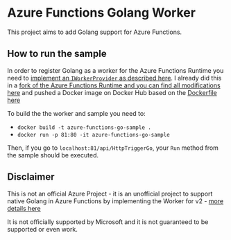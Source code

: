 Azure Functions Golang Worker
=============================

This project aims to add Golang support for Azure Functions.


How to run the sample
---------------------

In order to register Golang as a worker for the Azure Functions Runtime you need to [implement an `IWorkerProvider` as described here](https://github.com/Azure/azure-webjobs-sdk-script/wiki/Language-Extensibility).
I already did this in a [fork of the Azure Functions Runtime and you can find all modifications here](https://github.com/Azure/azure-webjobs-sdk-script/compare/dev...radu-matei:golang-worker) and pushed a Docker image on Docker Hub based on the [Dockerfile here](https://github.com/radu-matei/azure-webjobs-sdk-script/blob/golang-worker/Dockerfile)

To build the the worker and sample you need to: 
 
- `docker build -t azure-functions-go-sample .` 
- `docker run -p 81:80 -it azure-functions-go-sample`

Then, if you go to `localhost:81/api/HttpTriggerGo`, your `Run` method from the sample should be executed.



Disclaimer
----------
This is not an official Azure Project - it is an unofficial project to support native Golang in Azure Functions by implementing the Worker for v2 - [more details here](https://github.com/Azure/azure-webjobs-sdk-script/wiki/Language-Extensibility)

It is not officially supported by Microsoft and it is not guaranteed to be supported or even work.